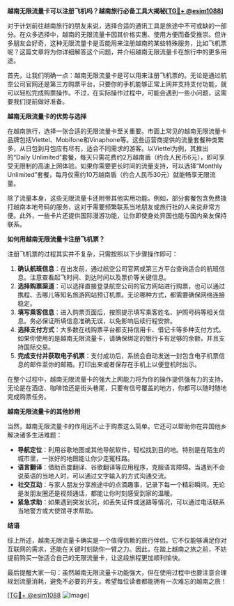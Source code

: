 **越南无限流量卡可以注册飞机吗？越南旅行必备工具大揭秘[[TG💪+ @esim1088](https://t.me/s/esim1088)]**

对于计划前往越南旅行的朋友来说，选择合适的通讯工具是旅途中不可或缺的一部分。在众多选择中，越南的无限流量卡因其价格实惠、使用方便而备受推崇。但许多朋友会好奇，这种无限流量卡是否能用来注册越南的某些特殊服务，比如飞机票呢？这篇文章将为你详细解答这个问题，并介绍越南无限流量卡在旅行中的更多用途。

首先，让我们明确一点：越南无限流量卡是可以用来注册飞机票的。无论是通过航空公司官网还是第三方购票平台，只要你的手机能够正常上网并支持支付功能，就可以轻松完成购票操作。不过，在实际操作过程中，可能会遇到一些小问题，这需要我们提前做好准备。

**越南无限流量卡的优势与选择**

在越南旅行，选择一张合适的无限流量卡至关重要。市面上常见的越南无限流量卡品牌包括Viettel、Mobifone和Vinaphone等。这些运营商提供的流量套餐种类繁多，从日包到月包应有尽有，适合不同需求的游客。以Viettel为例，其推出的“Daily Unlimited”套餐，每天只需花费约2万越南盾（约合人民币6元），即可享受无限制的高速上网体验。如果你需要更长时间的流量支持，可以选择“Monthly Unlimited”套餐，每月仅需约10万越南盾（约合人民币30元）就能畅享无限流量。

除了流量本身，这些无限流量卡还附带其他实用功能。例如，部分套餐包含免费拨打越南本地号码的服务，这对于需要频繁联系当地朋友或旅行社的人来说非常方便。此外，一些卡片还提供国际漫游功能，让你即使身处异国也能与国内亲友保持联系。

**如何用越南无限流量卡注册飞机票？**

注册飞机票的过程其实并不复杂，只需按照以下步骤操作即可：

1. **确认航班信息**：在出发前，通过航空公司官网或第三方平台查询适合的航班信息。注意查看起飞时间、到达时间以及票价等关键信息。
2. **选择购票渠道**：可以选择直接登录航空公司的官方网站进行购票，也可以通过携程、去哪儿等知名旅游网站预订机票。无论哪种方式，都需要确保网络连接稳定。
3. **填写乘客信息**：进入购票页面后，按照提示填写乘客姓名、护照号码等相关信息。务必保证所填信息准确无误，以免影响后续行程安排。
4. **选择支付方式**：大多数在线购票平台都支持信用卡、借记卡等多种支付方式。如果你使用的是越南无限流量卡，请确保绑定的银行卡有足够的余额，并且支持国际交易。
5. **完成支付并获取电子机票**：支付成功后，系统会自动发送一封包含电子机票信息的邮件至你的邮箱。打印出来或者保存在手机上以便登机时出示。

在整个过程中，越南无限流量卡的强大上网能力将为你的操作提供强有力的支持。无论是在酒店、咖啡馆还是街头巷尾，只要有信号覆盖的地方，你都可以随时随地完成购票任务。

**越南无限流量卡的其他妙用**

当然，越南无限流量卡的作用远不止于购票这么简单。它还可以帮助你在异国他乡解决诸多生活难题：

- **导航定位**：利用谷歌地图或其他导航软件，轻松找到目的地。特别是在陌生的城市里，一张好的地图能让你少走冤枉路。
- **语言翻译**：借助百度翻译、谷歌翻译等应用程序，克服语言障碍。当遇到不会说英语的当地人时，可以通过文字输入的方式沟通交流。
- **社交互动**：与家人朋友分享旅途中的点滴趣事，记录下每一个精彩瞬间。无论是发朋友圈还是视频通话，都能让你时刻感受到家的温暖。
- **紧急求助**：如果遇到突发状况，如丢失证件或迷路等情况，可以通过电话联系当地警方或大使馆寻求帮助。

**结语**

综上所述，越南无限流量卡确实是一个值得信赖的旅行伴侣。它不仅能够满足你对互联网的需求，还能在关键时刻助你一臂之力。因此，在踏上越南之旅之前，不妨提前购买一张适合自己的无限流量卡，让这段旅程更加顺利愉快。

最后提醒大家一句：虽然越南无限流量卡功能强大，但在使用过程中也要注意合理规划流量消耗，避免不必要的开支。希望每位读者都能拥有一次难忘的越南之旅！

[[TG💪+ @esim1088](https://t.me/s/esim1088) ![Image](https://i.postimg.cc/4NQfJmqS/Snipaste-2025-05-13-00-14-12.png)]
